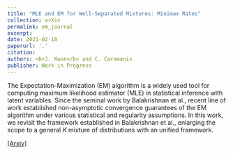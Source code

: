 ```yaml
---
title: "MLE and EM for Well-Separated Mixtures: Minimax Rates"
collection: arXiv
permalink: em_journal
excerpt: 
date: 2021-02-10
paperurl: '.'
citation: 
authors: <b>J. Kwon</b> and C. Caramanis
publisher: Work in Progress
---
```


The Expectation-Maximization (EM) algorithm is a widely used tool for computing maximum likelihood estimator (MLE) in statistical inference with latent variables. Since the seminal work by Balakrishnan et al., recent line of work established non-asymptotic convergence guarantees of the EM algorithm under various statistical and regularity assumptions. In this work, we revisit the framework established in Balakrishnan et al., enlarging the scope to a general $K$ mixture of distributions with an unified framework.


[[Arxiv]](.)